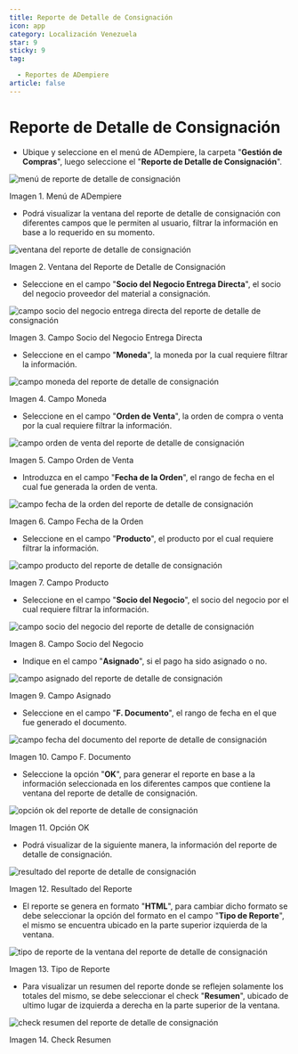 ```yaml
---
title: Reporte de Detalle de Consignación
icon: app
category: Localización Venezuela
star: 9
sticky: 9
tag:

  - Reportes de ADempiere
article: false
---
```


**Reporte de Detalle de Consignación**
======================================

- Ubique y seleccione en el menú de ADempiere, la carpeta "**Gestión de Compras**", luego seleccione el "**Reporte de Detalle de Consignación**".

![menú de reporte de detalle de consignación](/assets/img/docs/lve/report/resources/consignment-detail-report-menu.png)

Imagen 1. Menú de ADempiere

- Podrá visualizar la ventana del reporte de detalle de consignación con diferentes campos que le permiten al usuario, filtrar la información en base a lo requerido en su momento.

![ventana del reporte de detalle de consignación](/assets/img/docs/lve/report/resources/consignment-detail-report-window.png)

Imagen 2. Ventana del Reporte de Detalle de Consignación

- Seleccione en el campo "**Socio del Negocio Entrega Directa**", el socio del negocio proveedor del material a consignación.

![campo socio del negocio entrega directa del reporte de detalle de consignación](/assets/img/docs/lve/report/resources/business-partner-field-direct-delivery-of-the-consignment-detail-report.png)

Imagen 3. Campo Socio del Negocio Entrega Directa

- Seleccione en el campo "**Moneda**", la moneda por la cual requiere filtrar la información.

![campo moneda del reporte de detalle de consignación](/assets/img/docs/lve/report/resources/currency-field-of-the-consignment-detail-report.png)

Imagen 4. Campo Moneda

- Seleccione en el campo "**Orden de Venta**", la orden de compra o venta por la cual requiere filtrar la información.

![campo orden de venta del reporte de detalle de consignación](/assets/img/docs/lve/report/resources/sales-order-field-of-the-consignment-detail-report.png)

Imagen 5. Campo Orden de Venta

- Introduzca en el campo "**Fecha de la Orden**", el rango de fecha en el cual fue generada la orden de venta.

![campo fecha de la orden del reporte de detalle de consignación](/assets/img/docs/lve/report/resources/order-date-field-of-the-consignment-detail-report.png)

Imagen 6. Campo Fecha de la Orden

- Seleccione en el campo "**Producto**", el producto por el cual requiere filtrar la información.

![campo producto del reporte de detalle de consignación](/assets/img/docs/lve/report/resources/product-field-of-the-consignment-detail-report.png)

Imagen 7. Campo Producto

- Seleccione en el campo "**Socio del Negocio**", el socio del negocio por el cual requiere filtrar la información.

![campo socio del negocio del reporte de detalle de consignación](/assets/img/docs/lve/report/resources/business-partner-field-of-consignment-detail-report.png)

Imagen 8. Campo Socio del Negocio

- Indique en el campo "**Asignado**", si el pago ha sido asignado o no.

![campo asignado del reporte de detalle de consignación](/assets/img/docs/lve/report/resources/assigned-field-of-consignment-detail-report.png)

Imagen 9. Campo Asignado

- Seleccione en el campo "**F. Documento**", el rango de fecha en el que fue generado el documento.

![campo fecha del documento del reporte de detalle de consignación](/assets/img/docs/lve/report/resources/document-date-field-of-the-consignment-detail-report.png)

Imagen 10. Campo F. Documento

- Seleccione la opción "**OK**", para generar el reporte en base a la información seleccionada en los diferentes campos que contiene la ventana del reporte de detalle de consignación.

![opción ok del reporte de detalle de consignación](/assets/img/docs/lve/report/resources/ok-option-of-the-consignment-detail-report.png)

Imagen 11. Opción OK

- Podrá visualizar de la siguiente manera, la información del reporte de detalle de consignación.

![resultado del reporte de detalle de consignación](/assets/img/docs/lve/report/resources/result-of-consignment-detail-report.png)

Imagen 12. Resultado del Reporte

- El reporte se genera en formato "**HTML**", para cambiar dicho formato se debe seleccionar la opción del formato en el campo "**Tipo de Reporte**", el mismo se encuentra ubicado en la parte superior izquierda de la ventana.

![tipo de reporte de la ventana del reporte de detalle de consignación](/assets/img/docs/lve/report/resources/report-type-of-the-consignment-detail-report-window.png)

Imagen 13. Tipo de Reporte

- Para visualizar un resumen del reporte donde se reflejen solamente los totales del mismo, se debe seleccionar el check "**Resumen**", ubicado de ultimo lugar de izquierda a derecha en la parte superior de la ventana.

![check resumen del reporte de detalle de consignación](/assets/img/docs/lve/report/resources/check-consignment-detail-report-summary.png)

Imagen 14. Check Resumen
